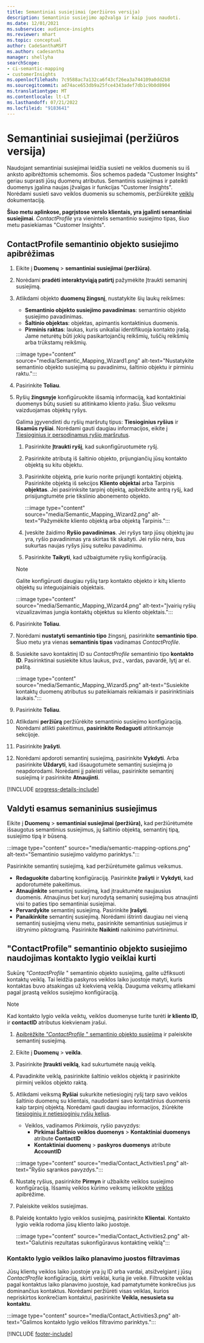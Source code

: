 ```yaml
---
title: Semantiniai susiejimai (peržiūros versija)
description: Semantinio susiejimo apžvalga ir kaip juos naudoti.
ms.date: 12/01/2021
ms.subservice: audience-insights
ms.reviewer: mhart
ms.topic: conceptual
author: CadeSanthaMSFT
ms.author: cadesantha
manager: shellyha
searchScope:
- ci-semantic-mapping
- customerInsights
ms.openlocfilehash: 7c9588ac7a132ca6f43cf26ea3a744109a0dd2b8
ms.sourcegitcommit: ad74ace653db9a25fce4343adef7db1c9b0d8904
ms.translationtype: MT
ms.contentlocale: lt-LT
ms.lasthandoff: 07/21/2022
ms.locfileid: "9183641"
---
```

# <a name="semantic-mappings-preview"></a>Semantiniai susiejimai (peržiūros versija)

Naudojant semantiniai susiejimai leidžia susieti ne veiklos duomenis su iš anksto apibrėžtomis schemomis. Šios schemos padeda "Customer Insights" geriau suprasti jūsų duomenų atributus. Semantinis susiejimas ir pateikti duomenys įgalina naujas įžvalgas ir funkcijas "Customer Insights". Norėdami susieti savo veiklos duomenis su schemomis, peržiūrėkite [veiklų](activities.md) dokumentaciją.

**Šiuo metu aplinkose, pagrįstose verslo klientais, yra įgalinti semantiniai susiejimai**. *ContactProfile* yra vienintelis semantinio susiejimo tipas, šiuo metu pasiekiamas "Customer Insights".

## <a name="define-a-contactprofile-semantic-entity-mapping"></a>ContactProfile semantinio objekto susiejimo apibrėžimas

1. Eikite į **Duomenų** > **semantiniai susiejimai (peržiūra)**.

1. Norėdami **pradėti interaktyviąją patirtį** pažymėkite Įtraukti semaninį susiejimą.

1. Atlikdami objekto **duomenų žingsnį**, nustatykite šių laukų reikšmes:

   - **Semantinio objekto susiejimo pavadinimas**: semantinio objekto susiejimo pavadinimas.
   - **Šaltinio objektas**: objektas, apimantis kontaktinius duomenis.
   - **Pirminis raktas**: laukas, kuris unikaliai identifikuoja kontakto įrašą. Jame neturėtų būti jokių pasikartojančių reikšmių, tuščių reikšmių arba trūkstamų reikšmių.

   :::image type="content" source="media/Semantic_Mapping_Wizard1.png" alt-text="Nustatykite semantinio objekto susiejimą su pavadinimu, šaltinio objektu ir pirminiu raktu.":::

1. Pasirinkite **Toliau**.

1. Ryšių **žingsnyje** konfigūruokite išsamią informaciją, kad kontaktiniai duomenys būtų susieti su atitinkamo kliento įrašu. Šiuo veiksmu vaizduojamas objektų ryšys.  

   Galima įgyvendinti du ryšių maršrutų tipus: **Tiesioginius ryšius** ir **Išsamūs ryšiai**. Norėdami gauti daugiau informacijos, eikite į [Tiesioginius ir persodinamus ryšio maršrutus](relationships.md#relationship-paths).

   1. Pasirinkite **Įtraukti ryšį**, kad sukonfigūruotumėte ryšį.
   1. Pasirinkite atributą iš šaltinio objekto, prijungiančių jūsų kontakto objektą su kitu objektu.
   1. Pasirinkite objektą, prie kurio norite prijungti kontaktinį objektą. Pasirinkite objektą iš sekcijos **Kliento objektai** arba Tarpinis **objektas**. Jei pasirinksite tarpinį objektą, apibrėžkite antrą ryšį, kad prisijungtumėte prie tikslinio abonemento objekto.

      :::image type="content" source="media/Semantic_Mapping_Wizard2.png" alt-text="Pažymėkite kliento objektą arba objektą Tarpinis.":::

   1. Įveskite žaidimo **Ryšio pavadinimas**. Jei ryšys tarp jūsų objektų jau yra, ryšio pavadinimas yra skirtas tik skaityti. Jei ryšio nėra, bus sukurtas naujas ryšys jūsų suteiku pavadinimu.
   1. Pasirinkite **Taikyti**, kad užbaigtumėte ryšių konfigūraciją.

   > [!NOTE]
   > Galite konfigūruoti daugiau ryšių tarp kontakto objekto ir kitų kliento objektų su integuojainiais objektais.
   
     :::image type="content" source="media/Semantic_Mapping_Wizard4.png" alt-text="Įvairių ryšių vizualizavimas jungia kontaktų objektus su kliento objektais.":::

1. Pasirinkite **Toliau**.

1. Norėdami **nustatyti semantinio tipo** žingsnį, pasirinkite **semantinio tipo**. Šiuo metu yra vienas **semantinis tipas** vadinamas *ContactProfile*.

1. Susiekite savo kontaktinį ID su *ContactProfile* semantinio tipo **kontakto ID**. Pasirinktinai susiekite kitus laukus, pvz., vardas, pavardė, lytį ar el. paštą.

   :::image type="content" source="media/Semantic_Mapping_Wizard5.png" alt-text="Susiekite kontaktų duomenų atributus su pateikiamais reikiamais ir pasirinktiniais laukais.":::

1. Pasirinkite **Toliau**.

1. Atlikdami **peržiūrą** peržiūrėkite semantinio susiejimo konfigūraciją. Norėdami atlikti pakeitimus, **pasirinkite Redaguoti** atitinkamoje sekcijoje.

1. Pasirinkite **Įrašyti**.

1. Norėdami apdoroti semantinį susiejimą, pasirinkite **Vykdyti**. Arba pasirinkite **Uždaryti**, kad išsaugotumėte semantinį susiejimą jo neapdorodami. Norėdami jį paleisti vėliau, pasirinkite semantinį susiejimą ir pasirinkite **Atnaujinti**.

[!INCLUDE [progress-details-include](includes/progress-details-pane.md)]

## <a name="manage-existing-semantic-mappings"></a>Valdyti esamus semaninius susiejimus

Eikite į **Duomenų** > **semantiniai susiejimai (peržiūra),** kad peržiūrėtumėte išsaugotus semantinius susiejimus, jų šaltinio objektą, semantinį tipą, susiejimo tipą ir būseną.

:::image type="content" source="media/semantic-mapping-options.png" alt-text="Semantinio susiejimo valdymo parinktys.":::

Pasirinkite semantinį susiejimą, kad peržiūrėtumėte galimus veiksmus.
- **Redaguokite** dabartinę konfigūraciją. Pasirinkite **Įrašyti** ir **Vykdyti**, kad apdorotumėte pakeitimus.
- **Atnaujinkite** semantinį susiejimą, kad įtrauktumėte naujausius duomenis. Atnaujinus bet kurį nurodytą semaninį susiejimą bus atnaujinti visi to paties tipo semantiniai susiejimai.
- **Pervardykite** semantinį susiejimą. Pasirinkite **Įrašyti**.
- **Panaikinkite** semantinį susiejimą. Norėdami ištrinti daugiau nei vieną semantinį susiejimą vienu metu, pasirinkite semantinius susiejimus ir ištrynimo piktogramą. Pasirinkite **Naikinti** naikinimo patvirtinimui.

## <a name="use-a-contactprofile-semantic-entity-mapping-to-create-contact-level-activities"></a>"ContactProfile" semantinio objekto susiejimo naudojimas kontakto lygio veiklai kurti

Sukūrę *"ContactProfile* " semantinio objekto susiejimą, galite užfiksuoti kontaktų veiklą. Tai leidžia paskyros veiklos laiko juostoje matyti, kuris kontaktas buvo atsakingas už kiekvieną veiklą. Dauguma veiksmų atliekami pagal įprastą veiklos susiejimo konfigūraciją.

   > [!NOTE]
   > Kad kontakto lygio veikla veiktų, veiklos duomenyse turite turėti **ir kliento ID,** ir **contactID** atributus kiekvienam įrašui.

1. [Apibrėžkite *"ContactProfile* " semantinio objekto susiejimą](#define-a-contactprofile-semantic-entity-mapping) ir paleiskite semantinį susiejimą.

1. Eikite į **Duomenų** > **veikla**.

1. Pasirinkite **Įtraukti veiklą**, kad sukurtumėte naują veiklą.

1. Pavadinkite veiklą, pasirinkite šaltinio veiklos objektą ir pasirinkite pirminį veiklos objekto raktą.

1. Atlikdami veiksmą **Ryšiai** sukurkite netiesioginį ryšį tarp savo veiklos šaltinio duomenų su klientais, naudodami savo kontaktinius duomenis kaip tarpinį objektą. Norėdami gauti daugiau informacijos, žiūrėkite [tiesioginių ir netiesioginių ryšių kelius](relationships.md#relationship-paths).
   - Veiklos, vadinamos *Pirkimais*, ryšio pavyzdys:
      - **Pirkimai Šaltinio veiklos duomenys** > **Kontaktiniai duomenys** atribute **ContactID**
      - **Kontaktiniai duomenų** > **paskyros duomenys** atribute **AccountID**

   :::image type="content" source="media/Contact_Activities1.png" alt-text="Ryšio sąrankos pavyzdys.":::

1. Nustatę ryšius, pasirinkite **Pirmyn** ir užbaikite veiklos susiejimo konfigūraciją. Išsamių veiklos kūrimo veiksmų ieškokite [veiklos](activities.md) apibrėžime.

1. Paleiskite veiklos susiejimas.

1. Paleidę kontakto lygio veiklos susiejimą, pasirinkite **Klientai**. Kontakto lygio veikla rodoma jūsų kliento laiko juostoje.

   :::image type="content" source="media/Contact_Activities2.png" alt-text="Galutinis rezultatas sukonfigūravus kontaktinę veiklą":::

### <a name="contact-level-activity-timeline-filtering"></a>Kontakto lygio veiklos laiko planavimo juostos filtravimas

Jūsų klientų veiklos laiko juostoje yra jų ID arba vardai, atsižvelgiant į jūsų *ContactProfile* konfigūraciją, skirti veiklai, kurią jie veikė. Filtruokite veiklas pagal kontaktus laiko planavimo juostoje, kad pamatytumėte konkrečius jus dominančius kontaktus. Norėdami peržiūrėti visas veiklas, kurios nepriskirtos konkrečiam kontaktui, pasirinkite **Veikla, nesusieta su kontaktu**.

:::image type="content" source="media/Contact_Activities3.png" alt-text="Galimos kontakto lygio veiklos filtravimo parinktys.":::

[!INCLUDE [footer-include](includes/footer-banner.md)]
